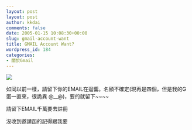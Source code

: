 ```yaml
---
layout: post
layout: post
author: kkdai
comments: false
date: 2005-01-15 10:08:30+00:00
slug: gmail-account-want
title: GMAIL Account Want?
wordpress_id: 184
categories:
- 關於Gmail
---
```


![](http://gmail.google.com/gmail/help/images/logo.gif)

如同以前一樣，請留下你的EMAIL在迴響。名額不確定(現再是四個，但是我的G蛋一直來，很詭異 @__@)，要的就留下~~~~

請留下EMAIL千萬要去註冊

沒收到邀請函的記得跟我要
